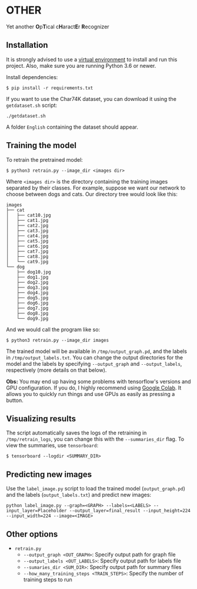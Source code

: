 # OTHER
Yet another **O**p**T**ical c**H**aract**E**r **R**ecognizer


## Installation
It is strongly advised to use a [virtual environment](https://docs.python.org/3/library/venv.html) to install and run this project. Also, make sure you are running Python 3.6 or newer.

Install dependencies:
```
$ pip install -r requirements.txt
```

If you want to use the Char74K dataset, you can download it using the `getdataset.sh` script:

```
./getdataset.sh
```

A folder `English` containing the dataset should appear.


## Training the model

To retrain the pretrained model:

```
$ python3 retrain.py --image_dir <images dir>
```

Where `<images dir>` is the directory containing the training images separated by their classes. For example, suppose we want our network to choose between dogs and cats. Our directory tree would look like this:

```
images
├── cat
│   ├── cat10.jpg
│   ├── cat1.jpg
│   ├── cat2.jpg
│   ├── cat3.jpg
│   ├── cat4.jpg
│   ├── cat5.jpg
│   ├── cat6.jpg
│   ├── cat7.jpg
│   ├── cat8.jpg
│   └── cat9.jpg
└── dog
    ├── dog10.jpg
    ├── dog1.jpg
    ├── dog2.jpg
    ├── dog3.jpg
    ├── dog4.jpg
    ├── dog5.jpg
    ├── dog6.jpg
    ├── dog7.jpg
    ├── dog8.jpg
    └── dog9.jpg
```

And we would call the program like so:

```
$ python3 retrain.py --image_dir images
```

The trained model will be available in `/tmp/output_graph.pd`, and the labels in `/tmp/output_labels.txt`. You can change the output directories for the model and the labels by specifying `--output_graph` and `--output_labels`, respectively (more details on that below).


**Obs:** You may end up having some problems with tensorflow's versions and GPU configuration. If you do, I highly recommend using [Google Colab](https://colab.research.google.com/). It allows you to quickly run things and use GPUs as easily as pressing a button.


## Visualizing results

The script automatically saves the logs of the retraining in `/tmp/retrain_logs`, you can change this with the `--summaries_dir` flag. To view the summaries, use `tensorboard`:

```
$ tensorboard --logdir <SUMMARY_DIR>
```

## Predicting new images

Use the `label_image.py` script to load the trained model (`output_graph.pd`) and the labels (`output_labels.txt`) and predict new images:

```
python label_image.py --graph=<GRAPH> --labels=<LABELS> --input_layer=Placeholder --output_layer=final_result --input_height=224 --input_width=224 --image=<IMAGE>
```


## Other options

- `retrain.py`
    - `--output_graph <OUT_GRAPH>`: Specify output path for graph file
    - `--output_labels <OUT_LABELS>`: Specify output path for labels file
    - `--sumaries_dir <SUM_DIR>`: Specify output path for summary files
    - `--how_many_training_steps <TRAIN_STEPS>`: Specify the number of training steps to run
